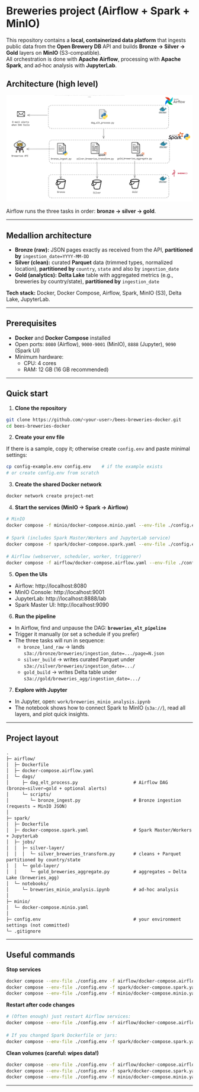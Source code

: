 # Breweries project (Airflow + Spark + MinIO)

This repository contains a **local, containerized data platform** that ingests public data from the **Open Brewery DB** API and builds **Bronze → Silver → Gold** layers on **MinIO** (S3-compatible).  
All orchestration is done with **Apache Airflow**, processing with **Apache Spark**, and ad‑hoc analysis with **JupyterLab**.

## Architecture (high level)

![architecture.png](images/architecture.png)

Airflow runs the three tasks in order: **bronze → silver → gold**.

---

## Medallion architecture

- **Bronze (raw):** JSON pages exactly as received from the API, **partitioned by** `ingestion_date=YYYY-MM-DD`
- **Silver (clean):** curated **Parquet** data (trimmed types, normalized location), **partitioned by** `country`, `state` and also by `ingestion_date`
- **Gold (analytics):** **Delta Lake** table with aggregated metrics (e.g., breweries by country/state), **partitioned by** `ingestion_date`

**Tech stack:** Docker, Docker Compose, Airflow, Spark, MinIO (S3), Delta Lake, JupyterLab.

---




## Prerequisites

- **Docker** and **Docker Compose** installed
- Open ports: `8080` (Airflow), `9000-9001` (MinIO), `8888` (Jupyter), `9090` (Spark UI)
- Minimum hardware:
    - CPU: 4 cores
    - RAM: 12 GB (16 GB recommended)

---

## Quick start

1) **Clone the repository**

```bash
git clone https://github.com/<your-user>/bees-breweries-docker.git
cd bees-breweries-docker
```

2) **Create your env file**

If there is a sample, copy it; otherwise create `config.env` and paste minimal settings:
```bash
cp config-example.env config.env    # if the example exists
# or create config.env from scratch
```

3) **Create the shared Docker network**

```bash
docker network create project-net
```

4) **Start the services (MinIO → Spark → Airflow)**

```bash
# MinIO
docker compose -f minio/docker-compose.minio.yaml --env-file ./config.env up -d --build

# Spark (includes Spark Master/Workers and JupyterLab service)
docker compose -f spark/docker-compose.spark.yaml --env-file ./config.env up -d --build

# Airflow (webserver, scheduler, worker, triggerer)
docker compose -f airflow/docker-compose.airflow.yaml --env-file ./config.env up -d --build
```

5) **Open the UIs**

- Airflow:      http://localhost:8080
- MinIO Console: http://localhost:9001
- JupyterLab:   http://localhost:8888/lab
- Spark Master UI: http://localhost:9090

6) **Run the pipeline**

- In Airflow, find and unpause the DAG: **`breweries_elt_pipeline`**
- Trigger it manually (or set a schedule if you prefer)
- The three tasks will run in sequence:
    - `bronze_land_raw` → lands `s3a://bronze/breweries/ingestion_date=.../page=N.json`
    - `silver_build`   → writes curated Parquet under `s3a://silver/breweries/ingestion_date=.../`
    - `gold_build`     → writes Delta table under `s3a://gold/breweries_agg/ingestion_date=.../`

7) **Explore with Jupyter**

- In Jupyter, open: `work/breweries_minio_analysis.ipynb`
- The notebook shows how to connect Spark to MinIO (`s3a://`), read all layers, and plot quick insights.

---

## Project layout

```
.
├─ airflow/
│  ├─ Dockerfile
│  ├─ docker-compose.airflow.yaml
│  └─ dags/
│     ├─ dag_elt_process.py                     # Airflow DAG (bronze→silver→gold + optional alerts)
│     └─ scripts/
│        └─ bronze_ingest.py                    # Bronze ingestion (requests → MinIO JSON)
│
├─ spark/
│  ├─ Dockerfile
│  ├─ docker-compose.spark.yaml                 # Spark Master/Workers + JupyterLab
│  ├─ jobs/
│  │  ├─ silver-layer/
│  │  │  └─ silver_breweries_transform.py       # cleans + Parquet partitioned by country/state
│  │  └─ gold-layer/
│  │     └─ gold_breweries_aggregate.py         # aggregates → Delta Lake (breweries_agg)
│  └─ notebooks/
│     └─ breweries_minio_analysis.ipynb         # ad-hoc analysis
│
├─ minio/
│  └─ docker-compose.minio.yaml
│
├─ config.env                                   # your environment settings (not committed)
└─ .gitignore
```

---

## Useful commands

**Stop services**
```bash
docker compose --env-file ./config.env -f airflow/docker-compose.airflow.yaml down
docker compose --env-file ./config.env -f spark/docker-compose.spark.yaml down
docker compose --env-file ./config.env -f minio/docker-compose.minio.yaml down

```

**Restart after code changes**
```bash
# (Often enough) just restart Airflow services:
docker compose --env-file ./config.env -f airflow/docker-compose.airflow.yaml up -d --build

# If you changed Spark Dockerfile or jars:
docker compose --env-file ./config.env -f spark/docker-compose.spark.yaml up -d --build
```

**Clean volumes (careful: wipes data!)**
```bash
docker compose --env-file ./config.env -f airflow/docker-compose.airflow.yaml down -v
docker compose --env-file ./config.env -f spark/docker-compose.spark.yaml down -v
docker compose --env-file ./config.env -f minio/docker-compose.minio.yaml down -v

```

---
